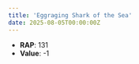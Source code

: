 ```yaml
---
title: 'Eggraging Shark of the Sea'
date: 2025-08-05T00:00:00Z
---
```

- **RAP**: 131
- **Value**: -1
